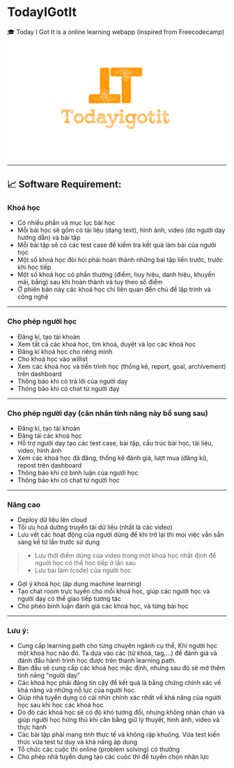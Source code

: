 #  TodayIGotIt
:mortar_board: Today I Got It is a online learning webapp (inspired from Freecodecamp)
![Logo](documents/logo1.png)

---


## :chart_with_upwards_trend: Software Requirement:
### Khoá học
- Có nhiều phần và mục lục bài học
- Mỗi bài học sẽ gồm có tài liệu (dạng text), hình ảnh, video (do người dạy hướng dẫn) và bài tập
- Mỗi bài tập sẽ có các test case để kiểm tra kết quả làm bài của người học
- Một số khoá học đòi hỏi phải hoàn thành những baì tập liền trước, trước khi học tiếp
- Một số khoá học có phần thưởng (điểm, huy hiệu, danh hiệu, khuyển mãi, bằng) sau khi hoàn thành và tuy theo số điểm
- Ở phiên bản này các khoá học chỉ liên quan đến chủ đề lập trình và công nghệ

---

### Cho phép người học
- Đăng kí, tạo tài khoản
- Xem tất cả các khoá học, tìm khoá, duyệt và lọc các khoá học
- Đăng kí khoá học cho riêng mình
- Cho khoá học vào willist
- Xem các khoá học và tiến trình học (thống kê, report, goal, archivement) trên dashboard
- Thông báo khi có trả lời của người dạy
- Thông báo khi có chat từ người dạy

---

### Cho phép người dạy (cân nhân tính năng này bổ sung sau)
- Đăng kí, tạo tài khoản
- Đăng tải các khoá học
- Hỗ trợ người dạy tạo các test case, bài tập, cấu trúc bài học, tài liệu, video, hình ảnh
- Xem các khoá học đã đăng, thống kê đánh giá, lượt mua (đăng kí), repost trên dashboard 
- Thông báo khi có bình luận của người học
- Thông báo khi có chat từ người học

---

### Nâng cao
- Deploy dữ liệu lên cloud
- Tối ưu hoá dường truyền tải dữ liệu (nhất là các video)
- Lưu vết các hoạt động của người dùng để khi trở lại thì mọi việc vẫn sẵn sàng kề từ lần trước sử dụng
>- Lưu thời điểm dừng của video trong một khoá học nhất định để nguời học có thể học tiếp ở lần sau
>- Lưu bài làm (code) của người học
- Gợi ý khoá học (áp dụng machine learning)
- Tạo chat room trực tuyến cho mỗi khoá học, giúp các người học và người dạy có thể giao tiếp tương tác
- Cho phéo bình luận đánh giá các khoá học, và từng bài học

---

### Lưu ý:
- Cung cấp learning path cho từng chuyên ngành cụ thể, Khi người học một khoá học nào đó. Ta dựa vào các (từ khoá, tag,...) để đánh giá và đánh đấu hành trình học được trên thanh learning path.
- Ban đầu sẽ cung cấp các khoá học mặc định, nhưng sau đó sẽ mở thêm tính năng "người dạy"
- Các khoá học phải đáng tin cậy để kết quả là bằng chứng chính xác về khả năng và những nỗ lực của người học.
- Giúp nhà tuyển dụng có cái nhìn chính xác nhất về khả năng của người học sau khi học các khoá học
- Do đó các khoá học sẽ có độ khó tương đối, nhưng không nhàn chán và giúp người học hứng thú khi cân bằng giữ lý thuyết, hình ảnh, video và thực hành
- Các bài tập phải mang tính thực tế và không rập khuông. Vừa test kiến thức vừa test tư duy và khả năng áp dụng
- Tổ chức các cuộc thi online (problem solving) có thưởng
- Cho phép nhà tuyển dụng tạo các cuộc thi để tuyển chọn nhân lực
